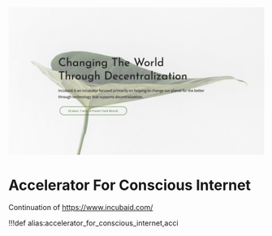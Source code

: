![](img/acci.jpg)

# Accelerator For Conscious Internet

Continuation of https://www.incubaid.com/



!!!def alias:accelerator_for_conscious_internet,acci